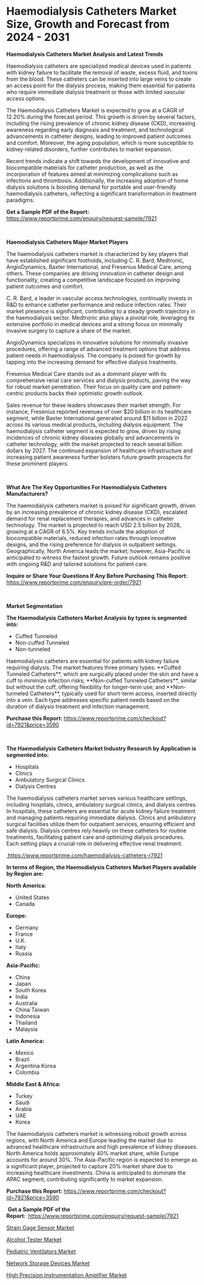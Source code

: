 <p><h1>Haemodialysis Catheters Market Size, Growth and Forecast from 2024 - 2031</h1></p><p><strong>Haemodialysis Catheters Market Analysis and Latest Trends</strong></p>
<p><p>Haemodialysis catheters are specialized medical devices used in patients with kidney failure to facilitate the removal of waste, excess fluid, and toxins from the blood. These catheters can be inserted into large veins to create an access point for the dialysis process, making them essential for patients who require immediate dialysis treatment or those with limited vascular access options.</p><p>The Haemodialysis Catheters Market is expected to grow at a CAGR of 12.20% during the forecast period. This growth is driven by several factors, including the rising prevalence of chronic kidney disease (CKD), increasing awareness regarding early diagnosis and treatment, and technological advancements in catheter designs, leading to improved patient outcomes and comfort. Moreover, the aging population, which is more susceptible to kidney-related disorders, further contributes to market expansion.</p><p>Recent trends indicate a shift towards the development of innovative and biocompatible materials for catheter production, as well as the incorporation of features aimed at minimizing complications such as infections and thrombosis. Additionally, the increasing adoption of home dialysis solutions is boosting demand for portable and user-friendly haemodialysis catheters, reflecting a significant transformation in treatment paradigms.</p></p>
<p><strong>Get a Sample PDF of the Report:&nbsp;</strong> <a href="https://www.reportprime.com/enquiry/request-sample/7921?utm_campaign=1113&utm_medium=2&utm_source=Github&utm_content=ia&utm_term=25122024&utm_id=haemodialysis-catheters">https://www.reportprime.com/enquiry/request-sample/7921</a></p>
<p>&nbsp;</p>
<p><strong>Haemodialysis Catheters Major Market Players</strong></p>
<p><p>The haemodialysis catheters market is characterized by key players that have established significant footholds, including C. R. Bard, Medtronic, AngioDynamics, Baxter International, and Fresenius Medical Care, among others. These companies are driving innovation in catheter design and functionality, creating a competitive landscape focused on improving patient outcomes and comfort.</p><p>C. R. Bard, a leader in vascular access technologies, continually invests in R&D to enhance catheter performance and reduce infection rates. Their market presence is significant, contributing to a steady growth trajectory in the haemodialysis sector. Medtronic also plays a pivotal role, leveraging its extensive portfolio in medical devices and a strong focus on minimally invasive surgery to capture a share of the market.</p><p>AngioDynamics specializes in innovative solutions for minimally invasive procedures, offering a range of advanced treatment options that address patient needs in haemodialysis. The company is poised for growth by tapping into the increasing demand for effective dialysis treatments.</p><p>Fresenius Medical Care stands out as a dominant player with its comprehensive renal care services and dialysis products, paving the way for robust market penetration. Their focus on quality care and patient-centric products backs their optimistic growth outlook.</p><p>Sales revenue for these leaders showcases their market strength. For instance, Fresenius reported revenues of over $20 billion in its healthcare segment, while Baxter International generated around $11 billion in 2022 across its various medical products, including dialysis equipment. The haemodialysis catheter segment is expected to grow, driven by rising incidences of chronic kidney diseases globally and advancements in catheter technology, with the market projected to reach several billion dollars by 2027. The continued expansion of healthcare infrastructure and increasing patient awareness further bolsters future growth prospects for these prominent players.</p></p>
<p>&nbsp;</p>
<p><strong>What Are The Key Opportunities For Haemodialysis Catheters Manufacturers?</strong></p>
<p><p>The haemodialysis catheters market is poised for significant growth, driven by an increasing prevalence of chronic kidney disease (CKD), escalated demand for renal replacement therapies, and advances in catheter technology. The market is projected to reach USD 2.5 billion by 2028, growing at a CAGR of 6.5%. Key trends include the adoption of biocompatible materials, reduced infection rates through innovative designs, and the rising preference for dialysis in outpatient settings. Geographically, North America leads the market; however, Asia-Pacific is anticipated to witness the fastest growth. Future outlook remains positive with ongoing R&D and tailored solutions for patient care.</p></p>
<p><strong>Inquire or Share Your Questions If Any Before Purchasing This Report:</strong> <a href="https://www.reportprime.com/enquiry/pre-order/7921?utm_campaign=1113&utm_medium=2&utm_source=Github&utm_content=ia&utm_term=25122024&utm_id=haemodialysis-catheters">https://www.reportprime.com/enquiry/pre-order/7921</a></p>
<p>&nbsp;</p>
<p><strong>Market Segmentation</strong></p>
<p><strong>The Haemodialysis Catheters Market Analysis by types is segmented into:</strong></p>
<p><ul><li>Cuffed Tunneled</li><li>Non-cuffed Tunneled</li><li>Non-tunneled</li></ul></p>
<p><p>Haemodialysis catheters are essential for patients with kidney failure requiring dialysis. The market features three primary types: **Cuffed Tunneled Catheters**, which are surgically placed under the skin and have a cuff to minimize infection risks; **Non-cuffed Tunneled Catheters**, similar but without the cuff, offering flexibility for longer-term use; and **Non-tunneled Catheters**, typically used for short-term access, inserted directly into a vein. Each type addresses specific patient needs based on the duration of dialysis treatment and infection management.</p></p>
<p><strong>Purchase this Report:&nbsp;</strong><a href="https://www.reportprime.com/checkout?id=7921&price=3590&utm_campaign=1113&utm_medium=2&utm_source=Github&utm_content=ia&utm_term=25122024&utm_id=haemodialysis-catheters">https://www.reportprime.com/checkout?id=7921&price=3590</a></p>
<p>&nbsp;</p>
<p><strong>The Haemodialysis Catheters Market Industry Research by Application is segmented into:</strong></p>
<p><ul><li>Hospitals</li><li>Clinics</li><li>Ambulatory Surgical Clinics</li><li>Dialysis Centres</li></ul></p>
<p><p>The haemodialysis catheters market serves various healthcare settings, including hospitals, clinics, ambulatory surgical clinics, and dialysis centres. In hospitals, these catheters are essential for acute kidney failure treatment and managing patients requiring immediate dialysis. Clinics and ambulatory surgical facilities utilize them for outpatient services, ensuring efficient and safe dialysis. Dialysis centres rely heavily on these catheters for routine treatments, facilitating patient care and optimizing dialysis procedures. Each setting plays a crucial role in delivering effective renal treatment.</p></p>
<p><a href="https://www.reportprime.com/haemodialysis-catheters-r7921?utm_campaign=1113&utm_medium=2&utm_source=Github&utm_content=ia&utm_term=25122024&utm_id=haemodialysis-catheters">&nbsp;https://www.reportprime.com/haemodialysis-catheters-r7921</a></p>
<p><strong>In terms of Region, the Haemodialysis Catheters Market Players available by Region are:</strong></p>
<p>
    <p> <strong> North America: </strong>
        <ul>
            <li>United States</li>
            <li>Canada</li>
        </ul>
        </p> 
    <p> <strong> Europe: </strong>
        <ul>
            <li>Germany</li>
            <li>France</li>
            <li>U.K.</li>
            <li>Italy</li>
            <li>Russia</li>
        </ul>
        </p> 
    <p> <strong> Asia-Pacific: </strong>
        <ul>
            <li>China</li>
            <li>Japan</li>
            <li>South Korea</li>
            <li>India</li>
            <li>Australia</li>
            <li>China Taiwan</li>
            <li>Indonesia</li>
            <li>Thailand</li>
            <li>Malaysia</li>
        </ul>
        </p> 
    <p> <strong> Latin America: </strong>
        <ul>
            <li>Mexico</li>
            <li>Brazil</li>
            <li>Argentina Korea</li>
            <li>Colombia</li>
        </ul>
        </p> 
    <p> <strong> Middle East & Africa: </strong>
        <ul>
            <li>Turkey</li>
            <li>Saudi</li>
            <li>Arabia</li>
            <li>UAE</li>
            <li>Korea</li>
        </ul>
    </p>
    </p>
<p><p>The haemodialysis catheters market is witnessing robust growth across regions, with North America and Europe leading the market due to advanced healthcare infrastructure and high prevalence of kidney diseases. North America holds approximately 40% market share, while Europe accounts for around 30%. The Asia-Pacific region is expected to emerge as a significant player, projected to capture 20% market share due to increasing healthcare investments. China is anticipated to dominate the APAC segment, contributing significantly to market expansion.</p></p>
<p><strong>Purchase this Report: </strong><a href="https://www.reportprime.com/checkout?id=7921&price=3590&utm_campaign=1113&utm_medium=2&utm_source=Github&utm_content=ia&utm_term=25122024&utm_id=haemodialysis-catheters">https://www.reportprime.com/checkout?id=7921&price=3590</a></p>
<p>&nbsp;<strong>Get a Sample PDF of the Report:&nbsp;&nbsp;</strong><a href="https://www.reportprime.com/enquiry/request-sample/7921?utm_campaign=1113&utm_medium=2&utm_source=Github&utm_content=ia&utm_term=25122024&utm_id=haemodialysis-catheters">https://www.reportprime.com/enquiry/request-sample/7921</a></p>
<p><strong></strong></p>
<p><p><a href="https://www.linkedin.com/pulse/global-strain-gage-sensor-market-focus-product-type-resistivesemiconductor-pjpfe?utm_campaign=1113&utm_medium=2&utm_source=Github&utm_content=ia&utm_term=25122024&utm_id=haemodialysis-catheters">Strain Gage Sensor Market</a></p><p><a href="https://github.com/princessbartram3/Market-Research-Report-List-1/blob/main/alcohol-tester-market.md?utm_campaign=1113&utm_medium=2&utm_source=Github&utm_content=ia&utm_term=25122024&utm_id=haemodialysis-catheters">Alcohol Tester Market</a></p><p><a href="https://github.com/edacruz6/Market-Research-Report-List-1/blob/main/pediatric-ventilators-market.md?utm_campaign=1113&utm_medium=2&utm_source=Github&utm_content=ia&utm_term=25122024&utm_id=haemodialysis-catheters">Pediatric Ventilators Market</a></p><p><a href="https://www.linkedin.com/pulse/state-network-storage-devices-market-projected-growth-cagr-ytr8e?utm_campaign=1113&utm_medium=2&utm_source=Github&utm_content=ia&utm_term=25122024&utm_id=haemodialysis-catheters">Network Storage Devices Market</a></p><p><a href="https://www.linkedin.com/pulse/high-precision-instrumentation-amplifier-market-assessment-4llce?utm_campaign=1113&utm_medium=2&utm_source=Github&utm_content=ia&utm_term=25122024&utm_id=haemodialysis-catheters">High Precision Instrumentation Amplifier Market</a></p></p>